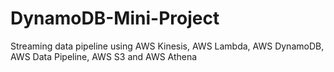 # DynamoDB-Mini-Project
Streaming data pipeline using AWS Kinesis, AWS Lambda, AWS DynamoDB, AWS Data Pipeline, AWS S3 and AWS Athena
